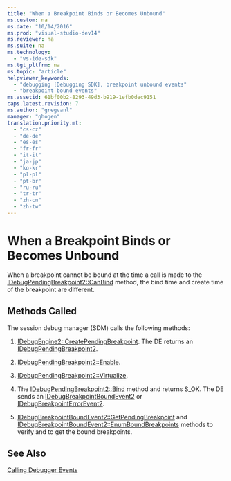 ```yaml
---
title: "When a Breakpoint Binds or Becomes Unbound"
ms.custom: na
ms.date: "10/14/2016"
ms.prod: "visual-studio-dev14"
ms.reviewer: na
ms.suite: na
ms.technology: 
  - "vs-ide-sdk"
ms.tgt_pltfrm: na
ms.topic: "article"
helpviewer_keywords: 
  - "debugging [Debugging SDK], breakpoint unbound events"
  - "breakpoint bound events"
ms.assetid: 61bf00b2-8293-49d3-b919-1efb0dec9151
caps.latest.revision: 7
ms.author: "gregvanl"
manager: "ghogen"
translation.priority.mt: 
  - "cs-cz"
  - "de-de"
  - "es-es"
  - "fr-fr"
  - "it-it"
  - "ja-jp"
  - "ko-kr"
  - "pl-pl"
  - "pt-br"
  - "ru-ru"
  - "tr-tr"
  - "zh-cn"
  - "zh-tw"
---
```

# When a Breakpoint Binds or Becomes Unbound
When a breakpoint cannot be bound at the time a call is made to the [IDebugPendingBreakpoint2::CanBind](../extensibility/idebugpendingbreakpoint2--canbind.md) method, the bind time and create time of the breakpoint are different.  
  
## Methods Called  
 The session debug manager (SDM) calls the following methods:  
  
1.  [IDebugEngine2::CreatePendingBreakpoint](../extensibility/idebugengine2--creatependingbreakpoint.md). The DE returns an [IDebugPendingBreakpoint2](../extensibility/idebugpendingbreakpoint2.md).  
  
2.  [IDebugPendingBreakpoint2::Enable](../extensibility/idebugpendingbreakpoint2--enable.md).  
  
3.  [IDebugPendingBreakpoint2::Virtualize](../extensibility/idebugpendingbreakpoint2--virtualize.md).  
  
4.  The [IDebugPendingBreakpoint2::Bind](../extensibility/idebugpendingbreakpoint2--bind.md) method and returns S_OK. The DE sends an [IDebugBreakpointBoundEvent2](../extensibility/idebugbreakpointboundevent2.md) or [IDebugBreakpointErrorEvent2](../extensibility/idebugbreakpointerrorevent2.md).  
  
5.  [IDebugBreakpointBoundEvent2::GetPendingBreakpoint](../extensibility/idebugbreakpointboundevent2--getpendingbreakpoint.md) and [IDebugBreakpointBoundEvent2::EnumBoundBreakpoints](../extensibility/idebugbreakpointboundevent2--enumboundbreakpoints.md) methods to verify and to get the bound breakpoints.  
  
## See Also  
 [Calling Debugger Events](../extensibility/calling-debugger-events.md)